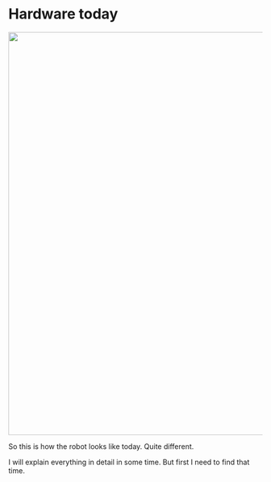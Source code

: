# Hardware today
<img src="https://cdn.website-editor.net/5eacb7d2f6da4c0dab9b3c16306e15f4/dms3rep/multi/tablet/robot.jpg" width="600" height="800">

So this is how the robot looks like today. 
Quite different. 

I will explain everything in detail in some time. But first I need to find that time. 
